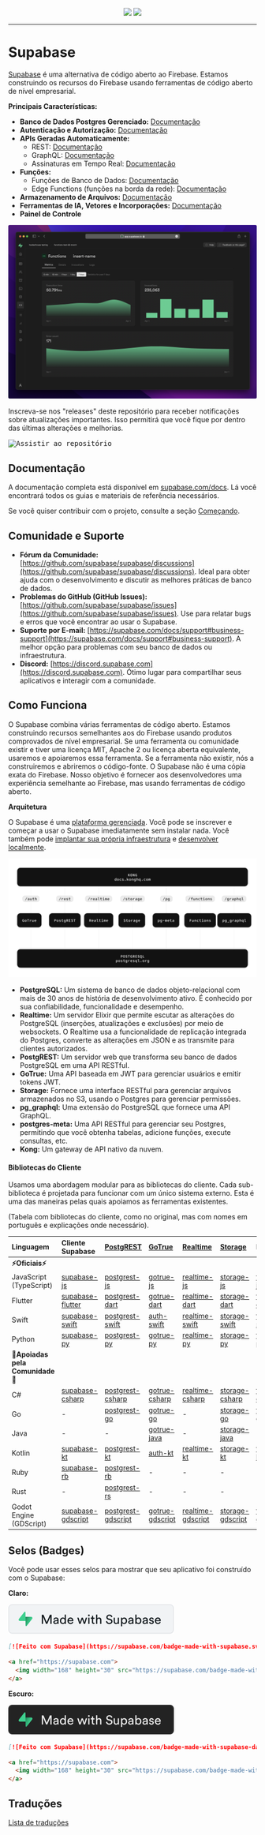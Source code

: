 <p align="center">
<img src="https://user-images.githubusercontent.com/8291514/213727234-cda046d6-28c6-491a-b284-b86c5cede25d.png#gh-light-mode-only">
<img src="https://user-images.githubusercontent.com/8291514/213727225-56186826-bee8-43b5-9b15-86e839d89393.png#gh-dark-mode-only">
</p>

---

# Supabase

[Supabase](https://supabase.com) é uma alternativa de código aberto ao Firebase. Estamos construindo os recursos do Firebase usando ferramentas de código aberto de nível empresarial.

**Principais Características:**

*   **Banco de Dados Postgres Gerenciado:** [Documentação](https://supabase.com/docs/guides/database)
*   **Autenticação e Autorização:** [Documentação](https://supabase.com/docs/guides/auth)
*   **APIs Geradas Automaticamente:**
    *   REST: [Documentação](https://supabase.com/docs/guides/api)
    *   GraphQL: [Documentação](https://supabase.com/docs/guides/graphql)
    *   Assinaturas em Tempo Real: [Documentação](https://supabase.com/docs/guides/realtime)
*   **Funções:**
    *   Funções de Banco de Dados: [Documentação](https://supabase.com/docs/guides/database/functions)
    *   Edge Functions (funções na borda da rede): [Documentação](https://supabase.com/docs/guides/functions)
*   **Armazenamento de Arquivos:** [Documentação](https://supabase.com/docs/guides/storage)
* **Ferramentas de IA, Vetores e Incorporações:** [Documentação](https://supabase.com/docs/guides/ai)
*   **Painel de Controle**

![Painel de Controle do Supabase](https://raw.githubusercontent.com/supabase/supabase/master/apps/www/public/images/github/supabase-dashboard.png)

Inscreva-se nos "releases" deste repositório para receber notificações sobre atualizações importantes. Isso permitirá que você fique por dentro das últimas alterações e melhorias.

<kbd><img src="https://raw.githubusercontent.com/supabase/supabase/d5f7f413ab356dc1a92075cb3cee4e40a957d5b1/web/static/watch-repo.gif" alt="Assistir ao repositório"/></kbd>

## Documentação

A documentação completa está disponível em [supabase.com/docs](https://supabase.com/docs). Lá você encontrará todos os guias e materiais de referência necessários.

Se você quiser contribuir com o projeto, consulte a seção [Começando](./../DEVELOPERS.md).

## Comunidade e Suporte

*   **Fórum da Comunidade:** [https://github.com/supabase/supabase/discussions](https://github.com/supabase/supabase/discussions). Ideal para obter ajuda com o desenvolvimento e discutir as melhores práticas de banco de dados.
*   **Problemas do GitHub (GitHub Issues):** [https://github.com/supabase/supabase/issues](https://github.com/supabase/supabase/issues). Use para relatar bugs e erros que você encontrar ao usar o Supabase.
*   **Suporte por E-mail:** [https://supabase.com/docs/support#business-support](https://supabase.com/docs/support#business-support). A melhor opção para problemas com seu banco de dados ou infraestrutura.
*   **Discord:** [https://discord.supabase.com](https://discord.supabase.com). Ótimo lugar para compartilhar seus aplicativos e interagir com a comunidade.

## Como Funciona

O Supabase combina várias ferramentas de código aberto. Estamos construindo recursos semelhantes aos do Firebase usando produtos comprovados de nível empresarial. Se uma ferramenta ou comunidade existir e tiver uma licença MIT, Apache 2 ou licença aberta equivalente, usaremos e apoiaremos essa ferramenta. Se a ferramenta não existir, nós a construiremos e abriremos o código-fonte. O Supabase não é uma cópia exata do Firebase. Nosso objetivo é fornecer aos desenvolvedores uma experiência semelhante ao Firebase, mas usando ferramentas de código aberto.

**Arquitetura**

O Supabase é uma [plataforma gerenciada](https://supabase.com/dashboard). Você pode se inscrever e começar a usar o Supabase imediatamente sem instalar nada. Você também pode [implantar sua própria infraestrutura](https://supabase.com/docs/guides/hosting/overview) e [desenvolver localmente](https://supabase.com/docs/guides/local-development).

![Arquitetura](./../apps/docs/public/img/supabase-architecture.svg)

*   **PostgreSQL:** Um sistema de banco de dados objeto-relacional com mais de 30 anos de história de desenvolvimento ativo. É conhecido por sua confiabilidade, funcionalidade e desempenho.
*   **Realtime:** Um servidor Elixir que permite escutar as alterações do PostgreSQL (inserções, atualizações e exclusões) por meio de websockets. O Realtime usa a funcionalidade de replicação integrada do Postgres, converte as alterações em JSON e as transmite para clientes autorizados.
*   **PostgREST:** Um servidor web que transforma seu banco de dados PostgreSQL em uma API RESTful.
*   **GoTrue:** Uma API baseada em JWT para gerenciar usuários e emitir tokens JWT.
*   **Storage:** Fornece uma interface RESTful para gerenciar arquivos armazenados no S3, usando o Postgres para gerenciar permissões.
*   **pg_graphql:** Uma extensão do PostgreSQL que fornece uma API GraphQL.
*   **postgres-meta:** Uma API RESTful para gerenciar seu Postgres, permitindo que você obtenha tabelas, adicione funções, execute consultas, etc.
*   **Kong:** Um gateway de API nativo da nuvem.

#### Bibliotecas do Cliente

Usamos uma abordagem modular para as bibliotecas do cliente. Cada sub-biblioteca é projetada para funcionar com um único sistema externo. Esta é uma das maneiras pelas quais apoiamos as ferramentas existentes.

(Tabela com bibliotecas do cliente, como no original, mas com nomes em português e explicações onde necessário).

| Linguagem                       | Cliente Supabase                                                   | [PostgREST](https://www.postgresql.org/)                                                                         | [GoTrue](https://github.com/supabase/gotrue)                                                                                | [Realtime](https://github.com/supabase/realtime)                                                                              | [Storage](https://github.com/supabase/storage-api)                                                                                 | Functions                                                                               |
| :-------------------------- | :------------------------------------------------------------------ | :-------------------------------------------------------------------------------- | :------------------------------------------------------------------------------------ | :----------------------------------------------------------------------------------- | :-------------------------------------------------------------------------------------- | :----------------------------------------------------------------------------------- |
| **⚡️Oficiais⚡️**         |                                                                     |                                                                                   |                                                                                      |                                                                                     |                                                                                        |                                                                                      |
| JavaScript (TypeScript)     | [supabase-js](https://github.com/supabase/supabase-js)               | [postgrest-js](https://github.com/supabase/postgrest-js)                             | [gotrue-js](https://github.com/supabase/gotrue-js)                                     | [realtime-js](https://github.com/supabase/realtime-js)                                 | [storage-js](https://github.com/supabase/storage-js)                                   | [functions-js](https://github.com/supabase/functions-js)                             |
| Flutter                     | [supabase-flutter](https://github.com/supabase/supabase-flutter)     | [postgrest-dart](https://github.com/supabase/postgrest-dart)                         | [gotrue-dart](https://github.com/supabase/gotrue-dart)                                 | [realtime-dart](https://github.com/supabase/realtime-dart)                             | [storage-dart](https://github.com/supabase/storage-dart)                               | [functions-dart](https://github.com/supabase/functions-dart)                         |
| Swift                      | [supabase-swift](https://github.com/supabase/supabase-swift)          | [postgrest-swift](https://github.com/supabase/supabase-swift/tree/main/Sources/PostgREST) | [auth-swift](https://github.com/supabase/supabase-swift/tree/main/Sources/Auth)     | [realtime-swift](https://github.com/supabase/supabase-swift/tree/main/Sources/Realtime) | [storage-swift](https://github.com/supabase/supabase-swift/tree/main/Sources/Storage) | [functions-swift](https://github.com/supabase/supabase-swift/tree/main/Sources/Functions) |
| Python                      | [supabase-py](https://github.com/supabase/supabase-py)               | [postgrest-py](https://github.com/supabase/postgrest-py)                             | [gotrue-py](https://github.com/supabase/gotrue-py)                                     | [realtime-py](https://github.com/supabase/realtime-py)                                 | [storage-py](https://github.com/supabase/storage-py)                                   | [functions-py](https://github.com/supabase/functions-py)                             |
| **💚Apoiadas pela Comunidade💚** |                                                                     |                                                                                   |                                                                                      |                                                                                     |                                                                                        |                                                                                      |
| C#                          | [supabase-csharp](https://github.com/supabase-community/supabase-csharp) | [postgrest-csharp](https://github.com/supabase-community/postgrest-csharp)           | [gotrue-csharp](https://github.com/supabase-community/gotrue-csharp)                 | [realtime-csharp](https://github.com/supabase-community/realtime-csharp)             | [storage-csharp](https://github.com/supabase-community/storage-csharp)                 | [functions-csharp](https://github.com/supabase-community/functions-csharp)           |
| Go                          | -                                                                   | [postgrest-go](https://github.com/supabase-community/postgrest-go)                     | [gotrue-go](https://github.com/supabase-community/gotrue-go)                           | -                                                                                   | [storage-go](https://github.com/supabase-community/storage-go)                       | [functions-go](https://github.com/supabase-community/functions-go)                   |
| Java                        | -                                                                   | -                                                                                   | [gotrue-java](https://github.com/supabase-community/gotrue-java)                       | -                                                                                   | [storage-java](https://github.com/supabase-community/storage-java)                   | -                                                                                   |
| Kotlin                      | [supabase-kt](https://github.com/supabase-community/supabase-kt)       | [postgrest-kt](https://github.com/supabase-community/supabase-kt/tree/master/Postgrest) | [auth-kt](https://github.com/supabase-community/supabase-kt/tree/master/Auth)         | [realtime-kt](https://github.com/supabase-community/supabase-kt/tree/master/Realtime)   | [storage-kt](https://github.com/supabase-community/supabase-kt/tree/master/Storage)   | [functions-kt](https://github.com/supabase-community/supabase-kt/tree/master/Functions) |
| Ruby                      | [supabase-rb](https://github.com/supabase-community/supabase-rb)      |      [postgrest-rb](https://github.com/supabase-community/postgrest-rb)                                                                             |    -                                                                                  |        -                                                                            |     -                                                                                 |          -                                                                          |
| Rust                      |      -                                                                 |       [postgrest-rs](https://github.com/supabase-community/postgrest-rs)                                                                            |      -                                                                                 |       -                                                                             |       -                                                                                |         -                                                                           |
| Godot Engine (GDScript)      |   [supabase-gdscript](https://github.com/supabase-community/godot-engine.supabase)                                                                  |        [postgrest-gdscript](https://github.com/supabase-community/postgrest-gdscript)                                                                            |        [gotrue-gdscript](https://github.com/supabase-community/gotrue-gdscript)                                                                                |    [realtime-gdscript](https://github.com/supabase-community/realtime-gdscript)                                                                                  |         [storage-gdscript](https://github.com/supabase-community/storage-gdscript)                                                                                 |  [functions-gdscript](https://github.com/supabase-community/functions-gdscript)                                                                                       |

## Selos (Badges)

Você pode usar esses selos para mostrar que seu aplicativo foi construído com o Supabase:

**Claro:**

![Feito com Supabase](./../apps/www/public/badge-made-with-supabase.svg)

```md
[![Feito com Supabase](https://supabase.com/badge-made-with-supabase.svg)](https://supabase.com)
```

```html
<a href="https://supabase.com">
  <img width="168" height="30" src="https://supabase.com/badge-made-with-supabase.svg" alt="Feito com Supabase" />
</a>
```

**Escuro:**

![Feito com Supabase (versão escura)](./../apps/www/public/badge-made-with-supabase-dark.svg)

```md
[![Feito com Supabase](https://supabase.com/badge-made-with-supabase-dark.svg)](https://supabase.com)
```

```html
<a href="https://supabase.com">
  <img width="168" height="30" src="https://supabase.com/badge-made-with-supabase-dark.svg" alt="Feito com Supabase" />
</a>
```

## Traduções

[Lista de traduções](./languages.md)
